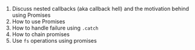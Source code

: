 1. Discuss nested callbacks (aka callback hell) and the motivation behind using Promises
1. How to use Promises
1. How to handle failure using `.catch`
1. How to chain promises
1. Use `fs` operations using promises